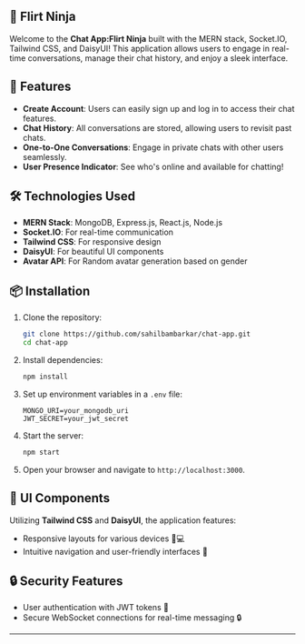
## 📱 Flirt Ninja

Welcome to the **Chat App:Flirt Ninja** built with the MERN stack, Socket.IO, Tailwind CSS, and DaisyUI! This application allows users to engage in real-time conversations, manage their chat history, and enjoy a sleek interface.

## 🚀 Features

- **Create Account**: Users can easily sign up and log in to access their chat features.
- **Chat History**: All conversations are stored, allowing users to revisit past chats.
- **One-to-One Conversations**: Engage in private chats with other users seamlessly.
- **User Presence Indicator**: See who's online and available for chatting!

## 🛠️ Technologies Used

- **MERN Stack**: MongoDB, Express.js, React.js, Node.js
- **Socket.IO**: For real-time communication
- **Tailwind CSS**: For responsive design
- **DaisyUI**: For beautiful UI components
- **Avatar API**: For Random avatar generation based on gender

## 📦 Installation

1. Clone the repository:
   ```bash
   git clone https://github.com/sahilbambarkar/chat-app.git
   cd chat-app
   ```

2. Install dependencies:
   ```bash
   npm install
   ```

3. Set up environment variables in a `.env` file:
   ```
   MONGO_URI=your_mongodb_uri
   JWT_SECRET=your_jwt_secret
   ```

4. Start the server:
   ```bash
   npm start
   ```

5. Open your browser and navigate to `http://localhost:3000`.

## 🎨 UI Components

Utilizing **Tailwind CSS** and **DaisyUI**, the application features:

- Responsive layouts for various devices 📱💻
- Intuitive navigation and user-friendly interfaces 🎨

## 🔒 Security Features

- User authentication with JWT tokens 🔑
- Secure WebSocket connections for real-time messaging 🔒



---

